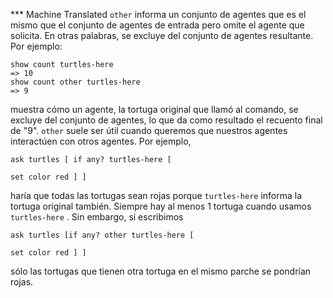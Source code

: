 ﻿*** Machine Translated
`other` informa un conjunto de agentes que es el mismo que el conjunto de agentes de entrada pero omite el agente que solicita. En otras palabras, se excluye del conjunto de agentes resultante. Por ejemplo:



```
show count turtles-here
=> 10
show count other turtles-here
=> 9  
```


muestra cómo un agente, la tortuga original que llamó al comando, se excluye del conjunto de agentes, lo que da como resultado el recuento final de "9". `other` suele ser útil cuando queremos que nuestros agentes interactúen con otros agentes. Por ejemplo,

`ask turtles [ if any? turtles-here [`

`set color red ] ]`

haría que todas las tortugas sean rojas porque `turtles-here` informa la tortuga original también. Siempre hay al menos 1 tortuga cuando usamos `turtles-here` . Sin embargo, si escribimos

`ask turtles [if any? other turtles-here [`

`set color red ] ]`

sólo las tortugas que tienen otra tortuga en el mismo parche se pondrían rojas.
